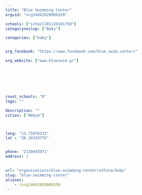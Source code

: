 ```yaml
---
title: "Blue Swimming Center"
orguid: "org14042020000159"

schools: ["school281120181758"]
categorynoslug: ["Baby"]

categories: ["baby"]


org_facebook: "https://www.facebook.com/blue.swim.center/"

org_website: ["www.blueswim.gr"]







count_schools: "0"
logo: ""

description: ""
cities: ["Αθήνα"]



long: "23.75070333"
lat : "38.10320776"


phone: "2130443971"
address: |
    

url: "organisations/blue-swimming-center/athina/baby"
slug: "blue-swimming-center"
aliases:
    - /org14042020000159
---
```



